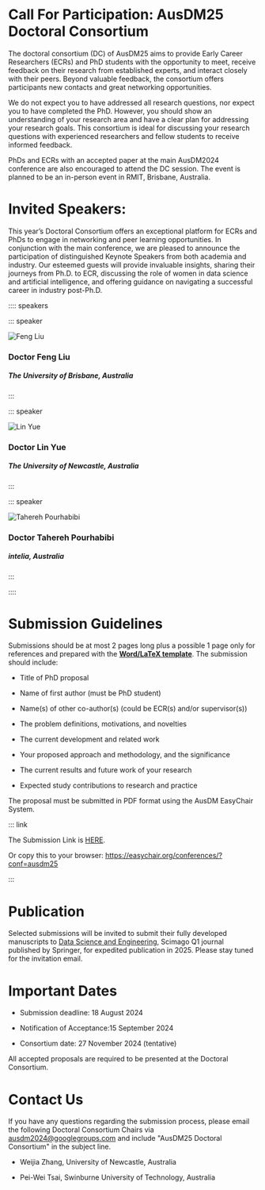 # Call For Participation: AusDM25 Doctoral Consortium

The doctoral consortium (DC) of AusDM25 aims to provide Early Career Researchers (ECRs) and PhD students with the opportunity to meet, receive feedback on their research from established experts, and interact closely with their peers. Beyond valuable feedback, the consortium offers participants new contacts and great networking opportunities.

We do not expect you to have addressed all research questions, nor expect you to have completed the PhD. However, you should show an understanding of your research area and have a clear plan for addressing your research goals. This consortium is ideal for discussing your research questions with experienced researchers and fellow students to receive informed feedback.

PhDs and ECRs with an accepted paper at the main AusDM2024 conference are also encouraged to attend the DC session. The event is planned to be an in-person event in RMIT, Brisbane, Australia.

# Invited Speakers:

This year’s Doctoral Consortium offers an exceptional platform for ECRs and PhDs to engage in networking and peer learning opportunities. In conjunction with the main conference, we are pleased to announce the participation of distinguished Keynote Speakers from both academia and industry. Our esteemed guests will provide invaluable insights, sharing their journeys from Ph.D. to ECR, discussing the role of women in data science and artificial intelligence, and offering guidance on navigating a successful career in industry post-Ph.D.

:::: speakers

::: speaker

![Feng Liu](./media/Speech/DC/Feng%20Liu.jpg)

### Doctor Feng Liu

##### The University of Brisbane, Australia

:::

::: speaker

![Lin Yue](./media/Speech/DC/Yue%20Lin.jpg)

### Doctor Lin Yue

##### The University of Newcastle, Australia

:::

::: speaker

![Tahereh Pourhabibi](./media/Speech/DC/Tahereh%20Pourhabibi.jpg)

### Doctor Tahereh Pourhabibi

##### intelia, Australia

:::


::::


# Submission Guidelines

Submissions should be at most 2 pages long plus a possible 1 page only for references and prepared with the [**Word/LaTeX template**](https://drive.google.com/file/d/1148bgY2oEQvJ83zKrEtAnMYobQ4g7ZOG/view?usp=sharing). The submission should include:

- Title of PhD proposal

- Name of first author (must be PhD student) 

- Name(s) of other co-author(s) (could be ECR(s) and/or supervisor(s))

- The problem definitions, motivations, and novelties

- The current development and related work

- Your proposed approach and methodology, and the significance

- The current results and future work of your research

- Expected study contributions to research and practice

The proposal must be submitted in PDF format using the AusDM EasyChair System.

::: link

The Submission Link is [HERE](https://easychair.org/conferences/?conf=ausdm25).

Or copy this to your browser: https://easychair.org/conferences/?conf=ausdm25

:::


# Publication

Selected submissions will be invited to submit their fully developed manuscripts to [Data Science and Engineering](https://link.springer.com/journal/41019), Scimago Q1 journal published by Springer, for expedited publication in 2025. Please stay tuned for the invitation email.

# Important Dates 

- Submission deadline: 18 August 2024

- Notification of Acceptance:15 September 2024 
  
- Consortium date: 27 November 2024 (tentative)

All accepted proposals are required to be presented at the Doctoral Consortium.

# Contact Us

If you have any questions regarding the submission process, please email the following Doctoral Consortium Chairs via [ausdm2024@googlegroups.com](mailto:ausdm2024@googlegroups.com) and include "AusDM25 Doctoral Consortium" in the subject line.

- Weijia Zhang, University of Newcastle, Australia

- Pei-Wei Tsai, Swinburne University of Technology, Australia